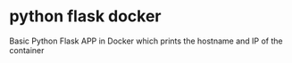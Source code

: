 # python flask docker
Basic Python Flask APP in Docker which prints the hostname and IP of the container


